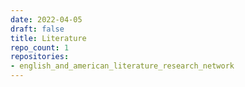 ```yaml
---
date: 2022-04-05
draft: false
title: Literature
repo_count: 1
repositories:
- english_and_american_literature_research_network
---
```




